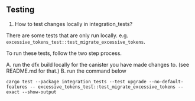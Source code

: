 ## Testing

1. How to test changes locally in integration_tests?

There are some tests that are only run locally. e.g. `excessive_tokens_test::test_migrate_excessive_tokens`. 

To run these tests, follow the two step process. 

A. run the dfx build locally for the canister you have made changes to. (see README.md for that.)
B. run the command below
```
cargo test --package integration_tests --test upgrade --no-default-features -- excessive_tokens_test::test_migrate_excessive_tokens --exact --show-output
```

